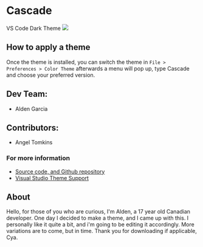 # Cascade

<!--Images need to be copied directly from the link adress-->

VS Code Dark Theme
<img src="https://raw.githubusercontent.com/rampus-bit/Cascade/main/images/pictures/Example.png">

## How to apply a theme
Once the theme is installed, you can switch the theme in `File > Preferences > Color Theme` afterwards a menu will pop up, type Cascade and choose your preferred version.

## Dev Team:
<!--<img src="https://raw.githubusercontent.com/rampus-bit/Cascade/main/images/pictures/Alden-Garcia.jpg" width="80"><br/>-->
- Alden Garcia

## Contributors:
<!--<img src="https://raw.githubusercontent.com/rampus-bit/Cascade/main/images/pictures/Angel.png" width="80"><br/>-->
- Angel Tomkins

### For more information
* [Source code, and Github repository](https://github.com/rampus-bit/Themes-Guppy)
* [Visual Studio Theme Support](https://code.visualstudio.com/docs/getstarted/themes)

## About
Hello, for those of you who are curious, I'm Alden, a 17 year old Canadian developer. One day I decided to make a theme, and I came up with this. I personally like it quite a bit, and i'm going to be editing it accordingly. More variations are to come, but in time. Thank you for downloading if applicable, Cya.